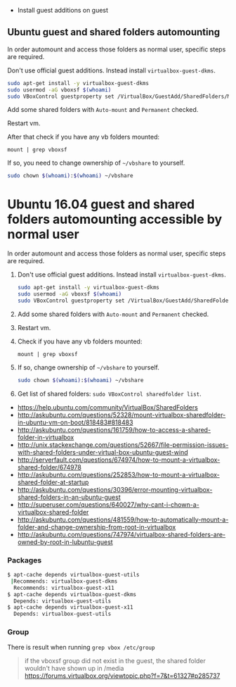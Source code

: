 - Install guest additions on guest

## Ubuntu guest and shared folders automounting

In order automount and access those folders as normal user, specific steps are required.

Don't use official guest additions. Instead install `virtualbox-guest-dkms`.

```bash
sudo apt-get install -y virtualbox-guest-dkms
sudo usermod -aG vboxsf $(whoami)
sudo VBoxControl guestproperty set /VirtualBox/GuestAdd/SharedFolders/MountDir ~/vbshare
```

Add some shared folders with `Auto-mount` and `Permanent` checked.

Restart vm.

After that check if you have any vb folders mounted:

`mount | grep vboxsf`

If so, you need to change ownership of `~/vbshare` to yourself.

```bash
sudo chown $(whoami):$(whoami) ~/vbshare
```

# Ubuntu 16.04 guest and shared folders automounting accessible by normal user

In order automount and access those folders as normal user, specific steps are required.

1. Don't use official guest additions. Instead install `virtualbox-guest-dkms`.

    ```bash
    sudo apt-get install -y virtualbox-guest-dkms
    sudo usermod -aG vboxsf $(whoami)
    sudo VBoxControl guestproperty set /VirtualBox/GuestAdd/SharedFolders/MountDir ~/vbshare
    ```

2. Add some shared folders with `Auto-mount` and `Permanent` checked.
3. Restart vm.
4. Check if you have any vb folders mounted:

    `mount | grep vboxsf`

5. If so, change ownership of `~/vbshare` to yourself.

    ```bash
    sudo chown $(whoami):$(whoami) ~/vbshare
    ```

6. Get list of shared folders: `sudo VBoxControl sharedfolder list`.

- https://help.ubuntu.com/community/VirtualBox/SharedFolders
- http://askubuntu.com/questions/52328/mount-virtualbox-sharedfolder-in-ubuntu-vm-on-boot/818483#818483
- http://askubuntu.com/questions/161759/how-to-access-a-shared-folder-in-virtualbox
- http://unix.stackexchange.com/questions/52667/file-permission-issues-with-shared-folders-under-virtual-box-ubuntu-guest-wind
- http://serverfault.com/questions/674974/how-to-mount-a-virtualbox-shared-folder/674978
- http://askubuntu.com/questions/252853/how-to-mount-a-virtualbox-shared-folder-at-startup
- http://askubuntu.com/questions/30396/error-mounting-virtualbox-shared-folders-in-an-ubuntu-guest
- http://superuser.com/questions/640027/why-cant-i-chown-a-virtualbox-shared-folder
- http://askubuntu.com/questions/481559/how-to-automatically-mount-a-folder-and-change-ownership-from-root-in-virtualbox
- http://askubuntu.com/questions/747974/virtualbox-shared-folders-are-owned-by-root-in-lubuntu-guest

### Packages

```bash
$ apt-cache depends virtualbox-guest-utils
 |Recommends: virtualbox-guest-dkms
  Recommends: virtualbox-guest-x11
$ apt-cache depends virtualbox-guest-dkms
  Depends: virtualbox-guest-utils
$ apt-cache depends virtualbox-guest-x11
  Depends: virtualbox-guest-utils
```

### Group

There is result when running `grep vbox /etc/group`

> if the vboxsf group did not exist in the guest, the shared folder wouldn't have shown up in /media
> https://forums.virtualbox.org/viewtopic.php?f=7&t=61327#p285737
